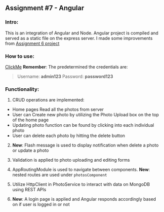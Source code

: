 ## Assignment #7 - Angular

### Intro:
This is an integration of Angular and Node. Angular project is compiled and served as a static file on the express server. I made some improvements from [Assignment 6 project](https://github.com/HarvardDCENode/assignment-6-yangzhou93)

### How to use:
[ClickMe](http://167.99.14.231:3000/)
__Remember__: The predetermined the credentials are:
> Username: __admin123__
> Password: __password123__

### Functionality:

1. CRUD operations are implemented:
 + Home pages Read all the photos from server
 + User can Create new photo by utilizing the Photo Upload box on the top of the home page
 + Updating photo function can be found by clicking into each individual photo
 + User can delete each photo by hitting the delete button

2. __New__: Flash message is used to display notification when delete a photo or update a photo

3. Validation is applied to photo uploading and editing forms

4. AppRoutingModule is used to navigate between components. __New__: nested routes are used under ```photosComponent```

5. Utilize HttpClient in PhotoService to interact with data on MongoDB using REST APIs

6. __New__: A login page is applied and Angular responds accordingly based on if user is logged in or not
